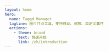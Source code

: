 ```yaml
---
layout: home
hero:
  name: Taggd Manager
  tagline: 图片打点工具，支持移动、缩放、自定义事件
  actions:
    - theme: brand
      text: 快速开始
      link: /zh/introduction
---
```

